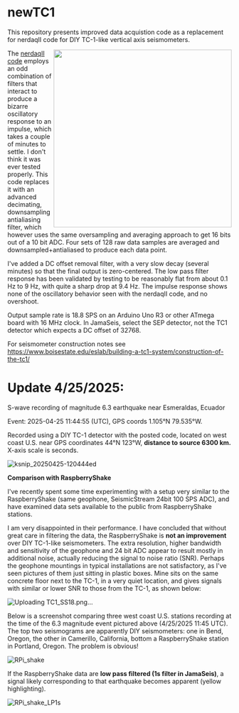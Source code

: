 # newTC1

This repository presents improved data acquistion code as a replacement for nerdaqII code for DIY TC-1-like vertical axis seismometers. 

<img align="right" height="400" src="https://github.com/user-attachments/assets/85fe7691-ba6a-405a-adf2-42fa054a5c9a">

The [nerdaqII code](https://github.com/brianxfury/Low-Cost-Arduino-based-Seismometer-Project/tree/master) employs an odd combination of filters that interact to produce a bizarre oscillatory response to an impulse, which takes a couple of minutes to settle. I don't think it was ever tested properly. This code replaces it with an advanced decimating, downsampling antialiasing filter, which however uses the same oversampling and averaging approach to get 16 bits out of a 10 bit ADC. Four sets of 128 raw data samples are averaged and downsampled+antialiased to produce each data point.

I've added a DC offset removal filter, with a very slow decay (several minutes) so that the final output is zero-centered. The low pass filter response has been validated by testing to be reasonably flat from about 0.1 Hz to 9 Hz, with quite a sharp drop at 9.4 Hz. The impulse response shows none of the oscillatory behavior seen with the nerdaqII code, and no overshoot.

Output sample rate is 18.8 SPS on an Arduino Uno R3 or other ATmega board with 16 MHz clock.
In JamaSeis, select the SEP detector, not the TC1 detector which expects a DC offset of 32768.

For seismometer construction notes see https://www.boisestate.edu/eslab/building-a-tc1-system/construction-of-the-tc1/

# Update 4/25/2025:  
S-wave recording of magnitude 6.3 earthquake near Esmeraldas, Ecuador  

Event: 2025-04-25 11:44:55 (UTC), GPS coords 1.105°N 79.535°W.

Recorded using a DIY TC-1 detector with the posted code, located on west coast U.S. near GPS coordinates 44°N 123°W, **distance to source 6300 km.**
X-axis scale is seconds.

![ksnip_20250425-120444ed](https://github.com/user-attachments/assets/884d0725-39b6-4b96-8ff3-9fd08030f7e6)

**Comparison with RaspberryShake**

I've recently spent some time experimenting with a setup very similar to the RaspberryShake (same geophone, SeismicStream 24bit 100 SPS ADC), and have examined data sets available to the public from RaspberryShake stations. 

I am very disappointed in their performance. I have concluded that without great care in filtering the data, the RaspberryShake is **not an improvement** over DIY TC-1-like seismometers. The extra resolution, higher bandwidth and sensitivity of the geophone and 24 bit ADC appear to result mostly in additional noise, actually reducing the signal to noise ratio (SNR). Perhaps the geophone mountings in typical installations are not satisfactory, as I've seen pictures of them just sitting in plastic boxes. Mine sits on the same concrete floor next to the TC-1, in a very quiet location, and gives signals with similar or lower SNR to those from the TC-1, as shown below:

![Uploading TC1_SS18.png…]()

Below is a screenshot comparing three west coast U.S. stations recording at the time of the 6.3 magnitude event pictured above (4/25/2025 11:45 UTC). The top two seismograms are apparently DIY seismometers: one in Bend, Oregon, the other in Camerillo, California, bottom a RaspberryShake station in Portland, Oregon. The problem is obvious!


![RPi_shake](https://github.com/user-attachments/assets/362a665e-43f9-4991-b02b-1ddb8310f0b5)

If the RaspberryShake data are **low pass filtered (1s filter in JamaSeis)**, a signal likely corresponding to that earthquake becomes apparent (yellow highlighting).

![RPi_shake_LP1s](https://github.com/user-attachments/assets/bfc5a99c-2395-4c87-9ff9-fb9e6c51bd73)


